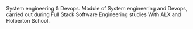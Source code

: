 System engineering & Devops.
Module of System engineering and Devops, carried out during Full Stack Software Engineering studies With ALX and Holberton School.
